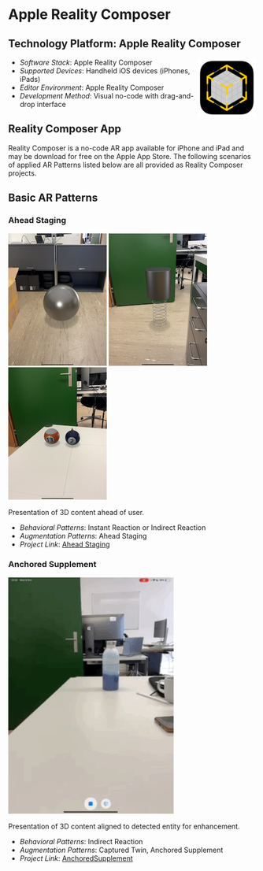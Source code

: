 # Apple Reality Composer

## Technology Platform: Apple Reality Composer

<img src="image/Reality_composer_logo.png" width="120" align="right">

- _Software Stack_: Apple Reality Composer
- _Supported Devices_: Handheld iOS devices (iPhones, iPads)
- _Editor Environment_: Apple Reality Composer
- _Development Method_: Visual no-code with drag-and-drop interface

## Reality Composer App

Reality Composer is a no-code AR app available for iPhone and iPad and may be download for free on the Apple App Store. The following scenarios of applied AR Patterns listed below are all provided as Reality Composer projects.

## Basic AR Patterns

### Ahead Staging

![image](image/Metal_ball.png)
![image](image/Cylinder_spring.png)
![image](image/Pool_balls.png)

Presentation of 3D content ahead of user.

* _Behavioral Patterns_: Instant Reaction or Indirect Reaction
* _Augmentation Patterns_: Ahead Staging
* _Project Link_: [Ahead Staging ](AheadStaging/README.md)

### Anchored Supplement

![image](image/Bottle_water.png)

Presentation of 3D content aligned to detected entity for enhancement.

* _Behavioral Patterns_: Indirect Reaction
* _Augmentation Patterns_: Captured Twin, Anchored Supplement
* _Project Link_: [AnchoredSupplement](AnchoredSupplement)
